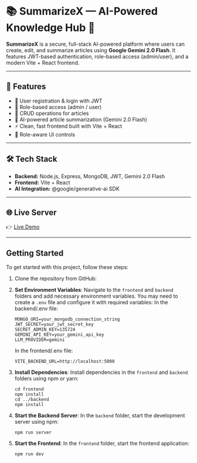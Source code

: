 # 📚 SummarizeX — AI-Powered Knowledge Hub 🚀

**SummarizeX** is a secure, full-stack AI-powered platform where users can create, edit, and summarize articles using **Google Gemini 2.0 Flash**. It features JWT-based authentication, role-based access (admin/user), and a modern Vite + React frontend.

---

## 📌 Features

- 🔐 User registration & login with JWT  
- 👥 Role-based access (admin / user)  
- 📝 CRUD operations for articles  
- 🤖 AI-powered article summarization (Gemini 2.0 Flash)  
- ⚡ Clean, fast frontend built with Vite + React  
- 🎨 Role-aware UI controls  

---

## 🛠 Tech Stack

- **Backend:** Node.js, Express, MongoDB, JWT, Gemini 2.0 Flash  
- **Frontend:** Vite + React  
- **AI Integration:** @google/generative-ai SDK  

---

## 🌐 Live Server

👉 [Live Demo](https://ai-powered-knowledge-hub-sik3.vercel.app/)

---

## Getting Started

To get started with this project, follow these steps:

1. Clone the repository from GitHub:

2. **Set Environment Variables**: Navigate to the `frontend` and `backend` folders and add necessary environment variables. You may need to create a `.env` file and configure it with required variables:
   In the backend/.env file:

   ```
   MONGO_URI=your_mongodb_connection_string
   JWT_SECRET=your_jwt_secret_key
   SECRET_ADMIN_KEY=135724
   GEMINI_API_KEY=your_gemini_api_key
   LLM_PROVIDER=gemini
   ```

   In the frontend/.env file:

   ```
   VITE_BACKEND_URL=http://localhost:5000
   ```

3. **Install Dependencies**: Install dependencies in the `frontend` and `backend` folders using npm or yarn:

   ```
   cd frontend
   npm install
   cd ../backend
   npm install
   ```

4. **Start the Backend Server**: In the `backend` folder, start the development server using npm:

   ```
   npm run server
   ```

5. **Start the Frontend**: In the `frontend` folder, start the frontend application:

   ```
   npm run dev
   ```
